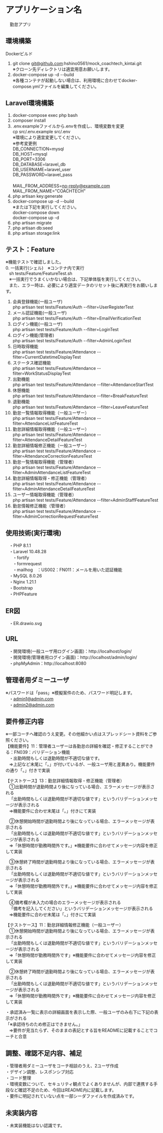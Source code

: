 # アプリケーション名
　勤怠アプリ
## 環境構築

Dockerビルド</br>
1. git clone git@github.com:hshino0561/mock_coachtech_kintai.git</br>
※クローン先ディレクトリは適宜用意お願いします。
2. docker-compose up -d --build</br>
※各種コンテナが起動しない場合は、利用環境に合わせてdocker-compose.ymlファイルを編集してください。

## Laravel環境構築</br>
1. docker-compose exec php bash</br>
2. composer install</br>
3. .env.exampleファイルから.envを作成し、環境変数を変更</br>
cp src/.env.example src/.env</br>
※環境により適宜変更してください。</br>
※参考変更例</br>
DB_CONNECTION=mysql</br>
DB_HOST=mysql</br>
DB_PORT=3306</br>
DB_DATABASE=laravel_db</br>
DB_USERNAME=laravel_user</br>
DB_PASSWORD=laravel_pass</br>
　　    
MAIL_FROM_ADDRESS=no-reply@example.com</br>
MAIL_FROM_NAME="COACHTECH"</br>
4. php artisan key:generate
5. docker-compose up -d --build</br>
※または下記を実行してください。</br>
docker-compose down</br>
docker-compose up -d</br>
6. php artisan migrate
7. php artisan db:seed
8. php artisan storage:link

## テスト：Feature
※機能テストで確認しました。</br>
0. 一括実行(シェル)　※コンテナ内で実行</br>
&nbsp;&nbsp;&nbsp;sh tests/Feature/FeatureTest.sh</br>
&nbsp;&nbsp;&nbsp;※一括実行でうまくいかない場合は、下記単体版を実行してください。</br>
&nbsp;&nbsp;&nbsp;また、エラー時は、必要により適宜データのリセット後に再実行をお願いします。</br>
1. 会員登録機能(一般ユーザ)</br>
php artisan test tests/Feature/Auth --filter=UserRegisterTest</br>
2. メール認証機能(一般ユーザ)</br>
php artisan test tests/Feature/Auth --filter=EmailVerificationTest</br>
3. ログイン機能(一般ユーザ)</br>
php artisan test tests/Feature/Auth --filter=LoginTest</br>
4. ログイン機能(管理者)</br>
php artisan test tests/Feature/Auth --filter=AdminLoginTest</br>
5. 日時取得機能</br>
php artisan test tests/Feature/Attendance --filter=CurrentDatetimeDisplayTest</br>
6. ステータス確認機能</br>
php artisan test tests/Feature/Attendance --filter=WorkStatusDisplayTest</br>
7. 出勤機能</br>
php artisan test tests/Feature/Attendance --filter=AttendanceStartTest</br>
8. 休憩機能</br>
php artisan test tests/Feature/Attendance --filter=BreakFeatureTest</br>
9. 退勤機能</br>
php artisan test tests/Feature/Attendance --filter=LeaveFeatureTest</br>
10. 勤怠一覧情報取得機能（一般ユーザー）</br>
php artisan test tests/Feature/Attendance --filter=AttendanceListFeatureTest</br>
11. 勤怠詳細情報取得機能（一般ユーザー）</br>
php artisan test tests/Feature/Attendance --filter=AttendanceDetailFeatureTest</br>
12. 勤怠詳細情報修正機能（一般ユーザー）</br>
php artisan test tests/Feature/Attendance --filter=AttendanceCorrectionFeatureTest</br>
13. 勤怠一覧情報取得機能（管理者）</br>
php artisan test tests/Feature/Attendance --filter=AdminAttendanceListFeatureTest </br>
14. 勤怠詳細情報取得・修正機能（管理者）</br>
php artisan test tests/Feature/Attendance --filter=AdminAttendanceDetailFeatureTest</br>
15. ユーザー情報取得機能（管理者）</br>
php artisan test tests/Feature/Attendance --filter=AdminStaffFeatureTest</br>
16. 勤怠情報修正機能（管理者）</br>
php artisan test tests/Feature/Attendance --filter=AdminCorrectionRequestFeatureTest

## 使用技術(実行環境)
&nbsp;&nbsp;&nbsp;・PHP 8.1.1</br>
&nbsp;&nbsp;&nbsp;・Laravel 10.48.28</br>
&nbsp;&nbsp;&nbsp;&nbsp;&nbsp;&nbsp;・fortify</br>
&nbsp;&nbsp;&nbsp;&nbsp;&nbsp;&nbsp;・formrequest</br>
&nbsp;&nbsp;&nbsp;&nbsp;&nbsp;&nbsp;・mailhog　：US002：FN011：メールを用いた認証機能</br>
&nbsp;&nbsp;&nbsp;・MySQL 8.0.26</br>
&nbsp;&nbsp;&nbsp;・Nginx 1.21.1</br>
&nbsp;&nbsp;&nbsp;・Bootstrap</br>
&nbsp;&nbsp;&nbsp;・PHPFeature</br>

## ER図
&nbsp;&nbsp;&nbsp;・ER.drawio.svg</br>

## URL
&nbsp;&nbsp;&nbsp;・開発環境(一般ユーザ用ログイン画面)：http://localhost/login/</br>
&nbsp;&nbsp;&nbsp;・開発環境(管理者用ログイン画面)：http://localhost/admin/login/</br>
&nbsp;&nbsp;&nbsp;・phpMyAdmin：http://localhost:8080</br>

## 管理者用ダミーユーザ
※パスワードは「pass」※模擬案件のため、パスワード明記します。</br>
&nbsp;&nbsp;&nbsp;・admin1@admin.com</br>
&nbsp;&nbsp;&nbsp;・admin2@admin.com

## 要件修正内容
※一部コーチへ確認のうえ変更。その他細かい点はスプレッドシート資料をご参照ください。</br>
【機能要件】11：管理者ユーザーは各勤怠の詳細を確認・修正することができる：FN039：バリデーション機能</br>
&nbsp;&nbsp;&nbsp;・出勤時間もしくは退勤時間が不適切な値です。</br>
&nbsp;&nbsp;&nbsp;⇒上記など末尾に「。」が付いているが、一般ユーザ用と差異あり。機能要件の通り「。」付きで実装

【テストケース】13：勤怠詳細情報取得・修正機能（管理者）</br>
&nbsp;&nbsp;&nbsp;①出勤時間が退勤時間より後になっている場合、エラーメッセージが表示される</br>
&nbsp;&nbsp;&nbsp;「出勤時間もしくは退勤時間が不適切な値です」というバリデーションメッセージが表示される</br>
&nbsp;&nbsp;&nbsp;⇒機能要件に合わせ末尾は「。」付きにて実装</br>

&nbsp;&nbsp;&nbsp;②休憩開始時間が退勤時間より後になっている場合、エラーメッセージが表示される</br>
&nbsp;&nbsp;&nbsp;「出勤時間もしくは退勤時間が不適切な値です」というバリデーションメッセージが表示される</br>
&nbsp;&nbsp;&nbsp;⇒「休憩時間が勤務時間外です。」※機能要件に合わせてメッセージ内容を修正して実装

&nbsp;&nbsp;&nbsp;③休憩終了時間が退勤時間より後になっている場合、エラーメッセージが表示される</br>
&nbsp;&nbsp;&nbsp;「出勤時間もしくは退勤時間が不適切な値です」というバリデーションメッセージが表示される</br>
&nbsp;&nbsp;&nbsp;⇒「休憩時間が勤務時間外です。」※機能要件に合わせてメッセージ内容を修正して実装</br>

&nbsp;&nbsp;&nbsp;④備考欄が未入力の場合のエラーメッセージが表示される</br>
&nbsp;&nbsp;&nbsp;「備考を記入してください」というバリデーションメッセージが表示される</br>
&nbsp;&nbsp;&nbsp;⇒機能要件に合わせ末尾は「。」付きにて実装

【テストケース】11：勤怠詳細情報修正機能（一般ユーザー）</br>
&nbsp;&nbsp;&nbsp;①休憩開始時間が退勤時間より後になっている場合、エラーメッセージが表示される</br>
&nbsp;&nbsp;&nbsp;「出勤時間もしくは退勤時間が不適切な値です」というバリデーションメッセージが表示される</br>
&nbsp;&nbsp;&nbsp;⇒「休憩時間が勤務時間外です」※機能要件に合わせてメッセージ内容を修正して実装

&nbsp;&nbsp;&nbsp;②休憩終了時間が退勤時間より後になっている場合、エラーメッセージが表示される</br>
&nbsp;&nbsp;&nbsp;「出勤時間もしくは退勤時間が不適切な値です」というバリデーションメッセージが表示される</br>
&nbsp;&nbsp;&nbsp;⇒「休憩時間が勤務時間外です」※機能要件に合わせてメッセージ内容を修正して実装

・承認済み一覧に表示の詳細画面を表示した際、一般ユーザのみ右下に下記の表示がされる</br>
「※承認待ちのため修正はできません。」</br>
&nbsp;&nbsp;&nbsp;⇒要件が見当たらず、そのままの表記とする旨をREADMEに記載することでコーチと合意

## 調整、確認不足内容、補足
・管理者用ダミーユーザをコーチ相談のうえ、2ユーザ作成</br>
・デザイン調整、レスポンシブ対応</br>
・コード整理</br>
・環境変数について、セキュリティ観点でよくありませんが、内部で連携する手段など確認不足のため、今回はREADME内に記載します。</br>
・要件に明記されていない点を一部シーダファイルを作成済みです。

## 未実装内容
・未実装機能はない認識です。
